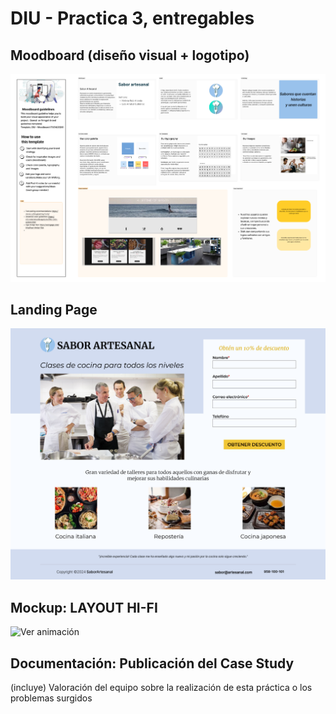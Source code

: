 # DIU - Practica 3, entregables

## Moodboard (diseño visual + logotipo)   
![](moodboard.png)

## Landing Page
![](LandingPage.png)

## Mockup: LAYOUT HI-FI
![Ver animación]([https://www.figma.com/design/f96SAtI0UP8AQqCdTd3lqi/DIU2_kebabmixto?node-id=0%3A1&t=FTKdFDzxgUleTMOC-1]
)

## Documentación: Publicación del Case Study


(incluye) Valoración del equipo sobre la realización de esta práctica o los problemas surgidos
 
